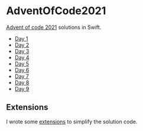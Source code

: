 # AdventOfCode2021

[Advent of code 2021](https://adventofcode.com/2021) solutions in Swift.

- [Day 1](https://github.com/AliceAponasko/AdventOfCode2021/blob/main/AdventOfCode2021.playground/Pages/Day1.xcplaygroundpage/Contents.swift)
- [Day 2](https://github.com/AliceAponasko/AdventOfCode2021/blob/main/AdventOfCode2021.playground/Pages/Day2.xcplaygroundpage/Contents.swift)
- [Day 3](https://github.com/AliceAponasko/AdventOfCode2021/blob/main/AdventOfCode2021.playground/Pages/Day3.xcplaygroundpage/Contents.swift)
- [Day 4](https://github.com/AliceAponasko/AdventOfCode2021/blob/main/AdventOfCode2021.playground/Pages/Day4.xcplaygroundpage/Contents.swift)
- [Day 5](https://github.com/AliceAponasko/AdventOfCode2021/blob/main/AdventOfCode2021.playground/Pages/Day5.xcplaygroundpage/Contents.swift)
- [Day 6](https://github.com/AliceAponasko/AdventOfCode2021/blob/main/AdventOfCode2021.playground/Pages/Day6.xcplaygroundpage/Contents.swift)
- [Day 7](https://github.com/AliceAponasko/AdventOfCode2021/blob/main/AdventOfCode2021.playground/Pages/Day7.xcplaygroundpage/Contents.swift)
- [Day 8](https://github.com/AliceAponasko/AdventOfCode2021/blob/main/AdventOfCode2021.playground/Pages/Day8.xcplaygroundpage/Contents.swift)
- [Day 9](https://github.com/AliceAponasko/AdventOfCode2021/blob/main/AdventOfCode2021.playground/Pages/Day9.xcplaygroundpage/Contents.swift)

## Extensions

I wrote some [extensions](https://github.com/AliceAponasko/AdventOfCode2021/blob/main/AdventOfCode2021.playground/Sources/Extensions.swift) to simplify the solution code.
